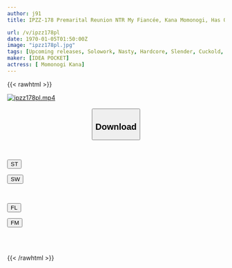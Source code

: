 ```yaml
---
author: j91
title: IPZZ-178 Premarital Reunion NTR My Fiancée, Kana Momonogi, Has Once Again Fallen For The Love Of Her Ex-boyfriend, Who Has The Worst Personality And The Best Sex.

url: /v/ipzz178pl
date: 1970-01-05T01:50:00Z
image: "ipzz178pl.jpg"
tags: [Upcoming releases, Solowork, Nasty, Hardcore, Slender, Cuckold, Kiss	]
maker: [IDEA POCKET]
actress: [ Momonogi Kana]
---
```



{{< rawhtml >}}

<div class="video" data-videoid="pending_link.html">
    <a href="javascript:;">
        <img src="/v/ipzz178pl/ipzz178pl.jpg" width="WIDTH" height="HEIGHT" alt="ipzz178pl.mp4" loading="lazy">
    </a>
</div>

<script type="text/javascript" src="https://j91.asia/asset/on-demand-pend.js"></script>

<br>
  <link rel="stylesheet" href="https://j91.asia/asset/bs5.css">
  
  <center>
  <button class="btn btn-primary" type="button" data-bs-toggle="collapse" data-bs-target=".multi-collapse" aria-expanded="false" aria-controls="multiCollapseExample1 multiCollapseExample2"><h2>Download</h2></button></center>
</p>
<div class="row">
  <div class="col">
    <div class="collapse multi-collapse" id="multiCollapseExample1">
      <div class="card card-body">
	      	      <br>
<div class="buttons">  
<p><a href="https://j91.asia/pending_link.html" target="_blank"><button class="btn-hover color-3"><i class="fa fa-download"></i> ST</button></a></p>
<p><a href="https://j91.asia/pending_link.html" target="_blank"><button class="btn-hover color-2"><i class="fa fa-download"></i> SW</button></a></p></div>
    </div>
  </div>
</div>
  <div class="col">
    <div class="collapse multi-collapse" id="multiCollapseExample2">
      <div class="card card-body">
	      <br>
<div class="buttons">
<p><a href="https://j91.asia/pending_link.html" target="_blank"><button class="btn-hover color-9"><i class="fa fa-download"></i> FL</button></a></p>
<p><a href="https://j91.asia/pending_link.html" target="_blank"><button class="btn-hover color-8"><i class="fa fa-download"></i> FM</button></a></p></div>
<br><br>
      </div>
    </div>
  </div>
</div>

{{< /rawhtml >}}